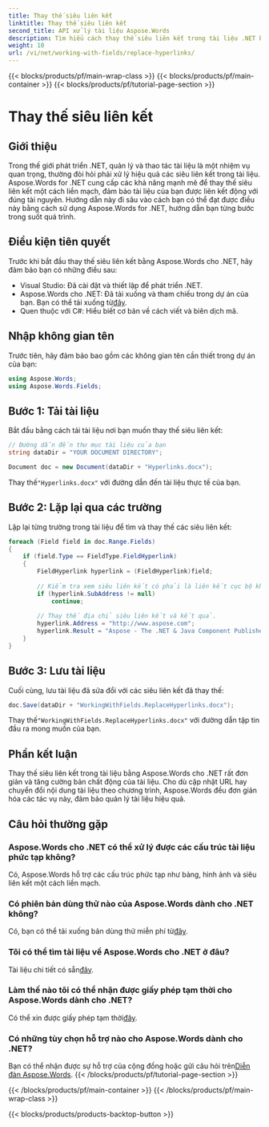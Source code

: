 ```yaml
---
title: Thay thế siêu liên kết
linktitle: Thay thế siêu liên kết
second_title: API xử lý tài liệu Aspose.Words
description: Tìm hiểu cách thay thế siêu liên kết trong tài liệu .NET bằng Aspose.Words để quản lý tài liệu hiệu quả và cập nhật nội dung động.
weight: 10
url: /vi/net/working-with-fields/replace-hyperlinks/
---
```


{{< blocks/products/pf/main-wrap-class >}}
{{< blocks/products/pf/main-container >}}
{{< blocks/products/pf/tutorial-page-section >}}

# Thay thế siêu liên kết

## Giới thiệu

Trong thế giới phát triển .NET, quản lý và thao tác tài liệu là một nhiệm vụ quan trọng, thường đòi hỏi phải xử lý hiệu quả các siêu liên kết trong tài liệu. Aspose.Words for .NET cung cấp các khả năng mạnh mẽ để thay thế siêu liên kết một cách liền mạch, đảm bảo tài liệu của bạn được liên kết động với đúng tài nguyên. Hướng dẫn này đi sâu vào cách bạn có thể đạt được điều này bằng cách sử dụng Aspose.Words for .NET, hướng dẫn bạn từng bước trong suốt quá trình.

## Điều kiện tiên quyết

Trước khi bắt đầu thay thế siêu liên kết bằng Aspose.Words cho .NET, hãy đảm bảo bạn có những điều sau:

- Visual Studio: Đã cài đặt và thiết lập để phát triển .NET.
-  Aspose.Words cho .NET: Đã tải xuống và tham chiếu trong dự án của bạn. Bạn có thể tải xuống từ[đây](https://releases.aspose.com/words/net/).
- Quen thuộc với C#: Hiểu biết cơ bản về cách viết và biên dịch mã.

## Nhập không gian tên

Trước tiên, hãy đảm bảo bao gồm các không gian tên cần thiết trong dự án của bạn:

```csharp
using Aspose.Words;
using Aspose.Words.Fields;
```

## Bước 1: Tải tài liệu

Bắt đầu bằng cách tải tài liệu nơi bạn muốn thay thế siêu liên kết:

```csharp
// Đường dẫn đến thư mục tài liệu của bạn
string dataDir = "YOUR DOCUMENT DIRECTORY";

Document doc = new Document(dataDir + "Hyperlinks.docx");
```

 Thay thế`"Hyperlinks.docx"` với đường dẫn đến tài liệu thực tế của bạn.

## Bước 2: Lặp lại qua các trường

Lặp lại từng trường trong tài liệu để tìm và thay thế các siêu liên kết:

```csharp
foreach (Field field in doc.Range.Fields)
{
    if (field.Type == FieldType.FieldHyperlink)
    {
        FieldHyperlink hyperlink = (FieldHyperlink)field;
        
        // Kiểm tra xem siêu liên kết có phải là liên kết cục bộ không (bỏ qua dấu trang).
        if (hyperlink.SubAddress != null)
            continue;
        
        // Thay thế địa chỉ siêu liên kết và kết quả.
        hyperlink.Address = "http://www.aspose.com";
        hyperlink.Result = "Aspose - The .NET & Java Component Publisher";
    }
}
```

## Bước 3: Lưu tài liệu

Cuối cùng, lưu tài liệu đã sửa đổi với các siêu liên kết đã thay thế:

```csharp
doc.Save(dataDir + "WorkingWithFields.ReplaceHyperlinks.docx");
```

 Thay thế`"WorkingWithFields.ReplaceHyperlinks.docx"` với đường dẫn tập tin đầu ra mong muốn của bạn.

## Phần kết luận

Thay thế siêu liên kết trong tài liệu bằng Aspose.Words cho .NET rất đơn giản và tăng cường bản chất động của tài liệu. Cho dù cập nhật URL hay chuyển đổi nội dung tài liệu theo chương trình, Aspose.Words đều đơn giản hóa các tác vụ này, đảm bảo quản lý tài liệu hiệu quả.

## Câu hỏi thường gặp

### Aspose.Words cho .NET có thể xử lý được các cấu trúc tài liệu phức tạp không?
Có, Aspose.Words hỗ trợ các cấu trúc phức tạp như bảng, hình ảnh và siêu liên kết một cách liền mạch.

### Có phiên bản dùng thử nào của Aspose.Words dành cho .NET không?
 Có, bạn có thể tải xuống bản dùng thử miễn phí từ[đây](https://releases.aspose.com/).

### Tôi có thể tìm tài liệu về Aspose.Words cho .NET ở đâu?
 Tài liệu chi tiết có sẵn[đây](https://reference.aspose.com/words/net/).

### Làm thế nào tôi có thể nhận được giấy phép tạm thời cho Aspose.Words dành cho .NET?
 Có thể xin được giấy phép tạm thời[đây](https://purchase.aspose.com/temporary-license/).

### Có những tùy chọn hỗ trợ nào cho Aspose.Words dành cho .NET?
 Bạn có thể nhận được sự hỗ trợ của cộng đồng hoặc gửi câu hỏi trên[Diễn đàn Aspose.Words](https://forum.aspose.com/c/words/8).
{{< /blocks/products/pf/tutorial-page-section >}}

{{< /blocks/products/pf/main-container >}}
{{< /blocks/products/pf/main-wrap-class >}}

{{< blocks/products/products-backtop-button >}}
